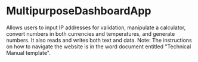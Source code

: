 # MultipurposeDashboardApp
Allows users to input IP addresses for validation, manipulate a calculator, convert numbers in both currencies and temperatures, and generate numbers. It also reads and writes both text and data. Note: The instructions on how to navigate the website is in the word document entitled "Technical Manual template".
